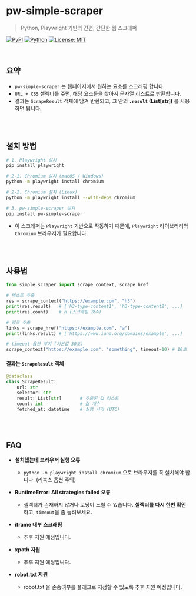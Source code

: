 # pw-simple-scraper

> Python, Playwright 기반의 간편, 간단한 웹 스크래퍼

[![PyPI](https://img.shields.io/pypi/v/pw-simple-scraper.svg)](https://pypi.org/project/pw-simple-scraper/)
[![Python](https://img.shields.io/pypi/pyversions/pw-simple-scraper.svg)](https://pypi.org/project/pw-simple-scraper/)
[![License: MIT](https://img.shields.io/badge/License-MIT-green.svg)](#license)

<br>

## 요약

- `pw-simple-scraper` 는 웹페이지에서 원하는 요소를 스크래핑 합니다.
- `URL + CSS` 셀렉터를 주면, 해당 요소들을 찾아서 문자열 리스트로 반환합니다.
- 결과는 `ScrapeResult` 객체에 담겨 반환되고, 그 안의 **`.result` (List[str])** 를 사용하면 됩니다.

<br>
<br>

## 설치 방법

``` bash
# 1. Playwright 설치
pip install playwright

# 2-1. Chromium 설치 (macOS / Windows)
python -m playwright install chromium

# 2-2. Chromium 설치 (Linux)
python -m playwright install --with-deps chromium

# 3. pw-simple-scraper 설치
pip install pw-simple-scraper
```

- 이 스크래퍼는 `Playwright` 기반으로 작동하기 때문에, `Playwright` 라이브러리와 `Chromium` 브라우저가 필요합니다.

<br>
<br>

## 사용법

``` python
from simple_scraper import scrape_context, scrape_href

# 텍스트 추출
res = scrape_context("https://example.com", "h3")
print(res.result)   # ['h3-type-content1', 'h3-type-content2', ...]
print(res.count)    # n (스크래핑 갯수)

# 링크 추출
links = scrape_href("https://example.com", "a")
print(links.result) # ['https://www.iana.org/domains/example', ...]

# timeout 옵션 부여 (기본값 30초)
scrape_context("https://example.com", "something", timeout=10) # 10초
```

#### 결과는 `ScrapeResult` 객체

```python
@dataclass
class ScrapeResult:
    url: str
    selector: str
    result: List[str]       # 추출된 값 리스트
    count: int              # 값 개수
    fetched_at: datetime    # 실행 시각 (UTC)
```

<br>
<br>

## FAQ

- **설치했는데 브라우저 실행 오류**
    - `python -m playwright install chromium` 으로 브라우저를 꼭 설치해야 합니다. (리눅스 옵션 주의)

- **RuntimeError: All strategies failed 오류**
    - 셀렉터가 존재하지 않거나 로딩이 느릴 수 있습니다. **셀렉터를 다시 한번 확인** 하고, `timeout`을 좀 늘려보세요. 

- **iframe 내부 스크래핑**
    - 추후 지원 예정입니다.

- **xpath 지원**
    - 추후 지원 예정입니다.

- **robot.txt 지원**
    - robot.txt 을 존중여부를 플래그로 지정할 수 있도록 추후 지원 예정입니다.


<br>
<br>

